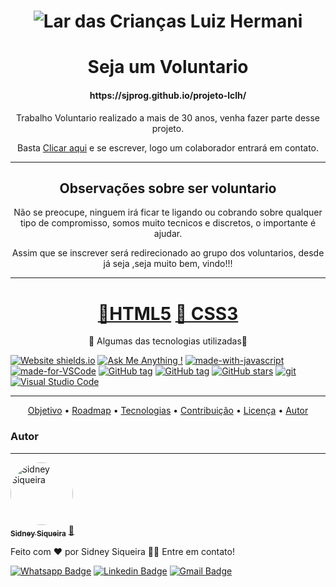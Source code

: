 
<h1 align="center">
  <img alt="Lar das Crianças Luiz Hermani" title="#NextLevelWeek" src="https://scontent-gru2-2.xx.fbcdn.net/v/t39.30808-6/309435031_396713075989316_8069067162430689767_n.png?_nc_cat=105&ccb=1-7&_nc_sid=e3f864&_nc_ohc=ZlfnIa2VraUAX_XkrUW&_nc_ht=scontent-gru2-2.xx&oh=00_AfCI3nhodO01lmLbqCjLRvDLxPKIMHUDYchsDdG26bWVsw&oe=647284CF"/>
</h1>

<h1 align="center">Seja um Voluntario</h1> 
<h4 align="center">https://sjprog.github.io/projeto-lclh/</h4> 

<p align="center">Trabalho Voluntario realizado a mais de 30 anos, venha fazer parte desse projeto.</p>
<p align="center">Basta <a href="https://sjprog.github.io/projeto-lclh/">Clicar aqui</a> e se escrever, logo um colaborador entrará em contato.</p>

<hr>

<h2 align="center"> Observações sobre ser voluntario</h2>
<p align="center">Não se preocupe, ninguem irá ficar te ligando ou cobrando sobre qualquer tipo de compromisso, somos muito tecnicos e discretos, o importante é ajudar. </p>
<p align="center">Assim que se inscrever será redirecionado ao grupo dos voluntarios, desde já seja ,seja muito bem, vindo!!! </p>

<hr>

<h1 align="center">
    <a href="https://www.w3schools.com/html/default.asp">🔗HTML5</a>
    <a href="https://www.w3schools.com/css/">🔗 CSS3</a>
</h1>


<p align="center">🚀 Algumas das tecnologias utilizadas🚀</p>


[![Website shields.io](https://img.shields.io/website-up-down-green-red/http/shields.io.svg)](http://shields.io/)
[![Ask Me Anything !](https://img.shields.io/badge/Ask%20me-anything-1abc9c.svg)](https://GitHub.com/Naereen/ama)
[![made-with-javascript](https://img.shields.io/badge/Made%20with-JavaScript-1f425f.svg)](https://www.javascript.com)
[![made-for-VSCode](https://img.shields.io/badge/Made%20for-VSCode-1f425f.svg)](https://code.visualstudio.com/)
[![GitHub tag](https://img.shields.io/github/tag/Naereen/StrapDown.js.svg)](https://GitHub.com/Naereen/StrapDown.js/tags/)
[![GitHub tag](https://img.shields.io/github/tag/Naereen/StrapDown.js.svg)](https://GitHub.com/Naereen/StrapDown.js/tags/)
[![GitHub stars](https://img.shields.io/github/stars/Naereen/StrapDown.js.svg?style=social&label=Star&maxAge=2592000)](https://GitHub.com/Naereen/StrapDown.js/stargazers/)
[![git](https://img.shields.io/badge/--F05032?logo=git&logoColor=ffffff)](http://git-scm.com/)
[![Visual Studio Code](https://img.shields.io/badge/--007ACC?logo=visual%20studio%20code&logoColor=ffffff)](https://code.visualstudio.com/)

<hr>
<p align="center">
 <a href="#objetivo">Objetivo</a> •
 <a href="#roadmap">Roadmap</a> • 
 <a href="#tecnologias">Tecnologias</a> • 
 <a href="#contribuicao">Contribuição</a> • 
 <a href="#licenc-a">Licença</a> • 
 <a href="#autor">Autor</a>
</p>


### Autor
---

<a href="https://www.linkedin.com/in/sidneysiqueira/">
 <img style="border-radius: 100%;" src="https://media.licdn.com/dms/image/C4D03AQFAWrqGgagmQg/profile-displayphoto-shrink_800_800/0/1653880708050?e=1690416000&v=beta&t=koBTMUJrhFqQA5Ai-1wxI41tkyAprsm_if-z0ZJVZzI" width="100px;" alt="Sidney Siqueira"/>
 <br />
 <sub><b>Sidney Siqueira</b></sub></a> <a href="https://www.linkedin.com/in/sidneysiqueira/" title="Linkedin">🚀</a>


Feito com ❤️ por Sidney Siqueira 👋🏽 Entre em contato!

[![Whatsapp Badge](https://img.shields.io/badge/61996618240-25D366?style=for-the-badge&logo=whatsapp&logoColor=white&link=https://bit.ly/WhatsSidney)](https://bit.ly/WhatsSidney)
[![Linkedin Badge](https://img.shields.io/badge/Sidney_Siqueira-0077B5?style=for-the-badge&logo=linkedin&logoColor=white&link=https://www.linkedin.com/in/tgmarinho/)](https://www.linkedin.com/in/sidneysiqueira/) 
[![Gmail Badge](https://img.shields.io/badge/sj.sidneyjunio@gmail.com-D14836?style=for-the-badge&logo=gmail&logoColor=white&link=mailto:sj.sidneyjunio@gmail.com)](mailto:sj.sidneyjunio@gmail.com)

